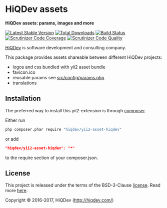 # HiQDev assets

**HiQDev assets: params, images and more**

[![Latest Stable Version](https://poser.pugx.org/hiqdev/yii2-asset-hiqdev/v/stable)](https://packagist.org/packages/hiqdev/yii2-asset-hiqdev)
[![Total Downloads](https://poser.pugx.org/hiqdev/yii2-asset-hiqdev/downloads)](https://packagist.org/packages/hiqdev/yii2-asset-hiqdev)
[![Build Status](https://img.shields.io/travis/hiqdev/yii2-asset-hiqdev.svg)](https://travis-ci.org/hiqdev/yii2-asset-hiqdev)
[![Scrutinizer Code Coverage](https://img.shields.io/scrutinizer/coverage/g/hiqdev/yii2-asset-hiqdev.svg)](https://scrutinizer-ci.com/g/hiqdev/yii2-asset-hiqdev/)
[![Scrutinizer Code Quality](https://img.shields.io/scrutinizer/g/hiqdev/yii2-asset-hiqdev.svg)](https://scrutinizer-ci.com/g/hiqdev/yii2-asset-hiqdev/)

[HiQDev] is software development and consulting company.

This package provides assets shareable between different HiQDev projects:

- logos and css bundled with yii2 asset bundle
- favicon.ico
- reusable params see [src/config/params.php]
- translations

[HiQDev]: https://hiqdev.com/
[src/config/params.php]: src/config/params.php

## Installation

The preferred way to install this yii2-extension is through [composer](http://getcomposer.org/download/).

Either run

```sh
php composer.phar require "hiqdev/yii2-asset-hiqdev"
```

or add

```json
"hiqdev/yii2-asset-hiqdev": "*"
```

to the require section of your composer.json.

## License

This project is released under the terms of the BSD-3-Clause [license](LICENSE).
Read more [here](http://choosealicense.com/licenses/bsd-3-clause).

Copyright © 2016-2017, HiQDev (http://hiqdev.com/)
